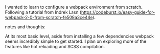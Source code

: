I wanted to learn to configure a webpack environment from scratch. Following a tutorial from Indrek Lasn (https://codeburst.io/easy-guide-for-webpack-2-0-from-scratch-fe508a3ce44e).

notes and thoughts:

At its most basic level, aside from installing a few dependencies webpack seems incredibly simple to get started. I plan on exploring more of the features like hot reloading and SCSS compilation. 
